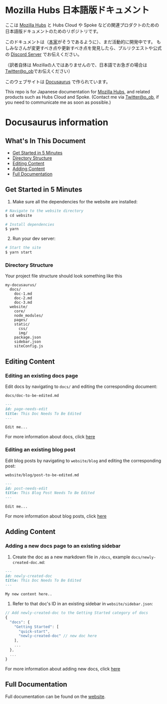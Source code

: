 # Mozilla Hubs 日本語版ドキュメント

ここは [Mozilla Hubs](http://hubs.mozilla.com) と Hubs Cloud や Spoke などの関連プロダクトのための日本語版ドキュメントのためのリポジトリです。

このドキュメントは（[本家](https://github.com/MozillaReality/hubs-docs)がそうであるように）、まだ活動的に開発中です。
もしみなさんが変更すべき点や更新すべき点を発見したら、プルリクエストや公式の [Discord Server](http://discord.gg/wHmY4nd) でお伝えください。

（訳者自体は Mozillaの人ではありませんので、日本語でお急ぎの場合は [Twitter@o_ob](https://twitter.com/o_ob)でお伝えください）

このウェブサイトは [Docusaurus](https://docusaurus.io/) で作られています。

This repo is for Japanese documentation for [Mozilla Hubs](http://hubs.mozilla.com), and related products such as Hubs Cloud and Spoke. 
(Contact me via [Twitter@o_ob](https://twitter.com/o_ob), if you need to communicate me as soon as possible.)


# Docusaurus information 
## What's In This Document

* [Get Started in 5 Minutes](#get-started-in-5-minutes)
* [Directory Structure](#directory-structure)
* [Editing Content](#editing-content)
* [Adding Content](#adding-content)
* [Full Documentation](#full-documentation)

## Get Started in 5 Minutes

1. Make sure all the dependencies for the website are installed:

```sh
# Navigate to the website directory
$ cd website

# Install dependencies
$ yarn
```
2. Run your dev server:

```sh
# Start the site
$ yarn start
```

### Directory Structure

Your project file structure should look something like this

```
my-docusaurus/
  docs/
    doc-1.md
    doc-2.md
    doc-3.md
  website/
    core/
    node_modules/
    pages/
    static/
      css/
      img/
    package.json
    sidebar.json
    siteConfig.js
```

## Editing Content

### Editing an existing docs page

Edit docs by navigating to `docs/` and editing the corresponding document:

`docs/doc-to-be-edited.md`

```markdown
---
id: page-needs-edit
title: This Doc Needs To Be Edited
---

Edit me...
```

For more information about docs, click [here](https://docusaurus.io/docs/en/navigation)

### Editing an existing blog post

Edit blog posts by navigating to `website/blog` and editing the corresponding post:

`website/blog/post-to-be-edited.md`
```markdown
---
id: post-needs-edit
title: This Blog Post Needs To Be Edited
---

Edit me...
```

For more information about blog posts, click [here](https://docusaurus.io/docs/en/adding-blog)

## Adding Content

### Adding a new docs page to an existing sidebar

1. Create the doc as a new markdown file in `/docs`, example `docs/newly-created-doc.md`:

```md
---
id: newly-created-doc
title: This Doc Needs To Be Edited
---

My new content here..
```

1. Refer to that doc's ID in an existing sidebar in `website/sidebar.json`:

```javascript
// Add newly-created-doc to the Getting Started category of docs
{
  "docs": {
    "Getting Started": [
      "quick-start",
      "newly-created-doc" // new doc here
    ],
    ...
  },
  ...
}
```

For more information about adding new docs, click [here](https://docusaurus.io/docs/en/navigation)

## Full Documentation

Full documentation can be found on the [website](https://docusaurus.io/).

